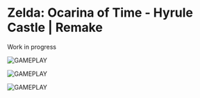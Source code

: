 # Zelda: Ocarina of Time - Hyrule Castle | Remake

Work in progress

![GAMEPLAY](https://iili.io/HG9HlAF.png)

![GAMEPLAY](https://iili.io/HG9HMMv.png)

![GAMEPLAY](https://iili.io/HG9Hc91.png)



 
